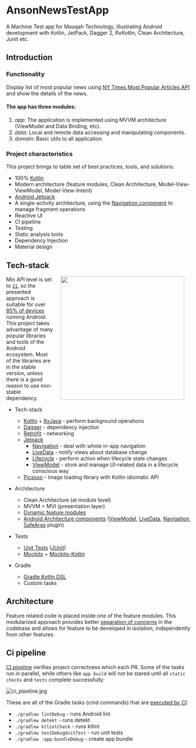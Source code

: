 # AnsonNewsTestApp

A Machine Test app for Mauqah Technology, illustrating Android development with Kotlin, JetPack, Dagger 2, RxKotlin, Clean Architecture, Junit etc.

Introduction
------------  
### Functionality

Display list of most popular news using [NY Times Most Popular Articles API][1] and show the details of the news.

#### The app has three modules:
1. *app*: The application is implemented using MVVM architecture (ViewModel and Data Binding, etc).
2. *data*: Local and remote data accessing and manipulating components. 
3. *domain*: Basic utils to all application.

### Project characteristics

This project brings to table set of best practices, tools, and solutions:

* 100% [Kotlin](https://kotlinlang.org/)
* Modern architecture (feature modules, Clean Architecture, Model-View-ViewModel, Model-View-Intent)
* [Android Jetpack](https://developer.android.com/jetpack)
* A single-activity architecture, using the [Navigation component](https://developer.android.com/guide/navigation/navigation-getting-started) to manage fragment operations
* Reactive UI
* CI pipeline
* Testing
* Static analysis tools
* Dependency Injection
* Material design

## Tech-stack
<img src="misc/image/application_anim.gif" width="336" align="right" hspace="20">

Min API level is set to [`21`](https://android-arsenal.com/api?level=21), so the presented approach is suitable for over
[85% of devices](https://developer.android.com/about/dashboards) running Android. This project takes advantage of many
popular libraries and tools of the Android ecosystem. Most of the libraries are in the stable version, unless there is a
good reason to use non-stable dependency.

* Tech-stack
    * [Kotlin](https://kotlinlang.org/)  + [RxJava](https://github.com/ReactiveX/RxJava)  - perform background operations
    * [Dagger](https://dagger.dev/) - dependency injection
    * [Retrofit](https://square.github.io/retrofit/) - networking
    * [Jetpack](https://developer.android.com/jetpack)
        * [Navigation](https://developer.android.com/topic/libraries/architecture/navigation/) - deal with whole in-app navigation
        * [LiveData](https://developer.android.com/topic/libraries/architecture/livedata) - notify views about database change
        * [Lifecycle](https://developer.android.com/topic/libraries/architecture/lifecycle) - perform action when lifecycle state changes
        * [ViewModel](https://developer.android.com/topic/libraries/architecture/viewmodel) - store and manage UI-related data in a lifecycle conscious way
  *   [Picasso](https://square.github.io/picasso/) - image loading library with Kotlin idiomatic API
 
* Architecture
    * Clean Architecture (at module level)
    * MVVM + MVI (presentation layer)
    * [Dynamic feature modules](https://developer.android.com/studio/projects/dynamic-delivery)
    * [Android Architecture components](https://developer.android.com/topic/libraries/architecture) ([ViewModel](https://developer.android.com/topic/libraries/architecture/viewmodel), [LiveData](https://developer.android.com/topic/libraries/architecture/livedata), [Navigation](https://developer.android.com/jetpack/androidx/releases/navigation), [SafeArgs](https://developer.android.com/guide/navigation/navigation-pass-data#Safe-args) plugin)
* Tests
    * [Unit Tests](https://en.wikipedia.org/wiki/Unit_testing) ([JUnit](https://junit.org/junit4/))
    * [Mockito](https://github.com/mockito/mockito) + [Mockito-Kotlin](https://github.com/nhaarman/mockito-kotlin)
   
* Gradle
    * [Gradle Kotlin DSL](https://docs.gradle.org/current/userguide/kotlin_dsl.html)
    * Custom tasks
    

## Architecture

Feature related code is placed inside one of the feature modules. This modularized approach provides better
[separation of concerns](https://en.wikipedia.org/wiki/Separation_of_concerns) in the codebase and allows for feature to
be developed in isolation, independently from other features.

## Ci pipeline

[CI pipeline](circle.yml) verifies project correctness which each PR. Some of the tasks run in parallel, while
others like `app build` will not be stared until all `static checks` and `tests` complete successfully:

![ci_pipeline.jpg](misc/image/ci_pipeline.jpg)

These are all of the Gradle tasks (cmd commands) that are [executed by CI](/circle.yml):
* `./gradlew lintDebug` - runs Android lint
* `./gradlew detekt` - runs detekt
* `./gradlew ktlintCheck` - runs ktlint
* `./gradlew testDebugUnitTest` - run unit tests
* `./gradlew :app:bundleDebug` - create app bundle



[1]: https://developer.nytimes.com/docs/most-popular-product/1/overview
